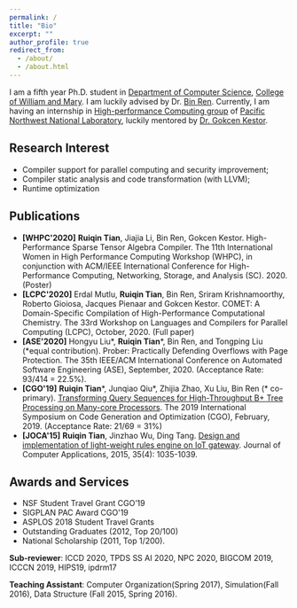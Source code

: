```yaml
---
permalink: /
title: "Bio"
excerpt: ""
author_profile: true
redirect_from: 
  - /about/
  - /about.html
---
```


<!-- ## Bio -->

I am a fifth year Ph.D. student in [Department of Computer Science](https://www.wm.edu/as/computerscience/index.php), [College of William and Mary](https://www.wm.edu/). I am luckily advised by Dr. [Bin Ren](http://www.cs.wm.edu/~bren/). Currently, I am having an internship in [High-performance Computing group](https://hpc.pnnl.gov/index.shtml) of [Pacific Northwest National Laboratory](https://www.pnnl.gov/), luckily mentored by [Dr. Gokcen Kestor](https://scholar.google.com/citations?user=KkMYGc0AAAAJ&hl=en).

## Research Interest
- Compiler support for parallel computing and security improvement;
- Compiler static analysis and code transformation (with LLVM);
- Runtime optimization

## Publications
- **[WHPC'2020]** **Ruiqin Tian**, Jiajia Li, Bin Ren, Gokcen Kestor. High-Performance Sparse Tensor Algebra Compiler. The 11th International Women in High Performance Computing Workshop (WHPC), in conjunction with ACM/IEEE International Conference for High-Performance Computing, Networking, Storage, and Analysis (SC). 2020. (Poster) 
- **[LCPC'2020]** Erdal Mutlu, **Ruiqin Tian**, Bin Ren, Sriram Krishnamoorthy, Roberto Gioiosa, Jacques Pienaar and Gokcen Kestor. COMET: A Domain-Specific Compilation of High-Performance Computational Chemistry. The 33rd Workshop on Languages and Compilers for Parallel Computing (LCPC), October, 2020. (Full paper)
- **[ASE'2020]** Hongyu Liu\*, **Ruiqin Tian**\*, Bin Ren, and Tongping Liu (*equal contribution). Prober: Practically Defending Overflows with Page Protection. The 35th IEEE/ACM International Conference on Automated Software Engineering (ASE), September, 2020. (Acceptance Rate: 93/414 = 22.5%).
- **[CGO'19]** **Ruiqin Tian**\*, Junqiao Qiu\*, Zhijia Zhao, Xu Liu, Bin Ren (\* co-primary). [Transforming Query Sequences for High-Throughput B+ Tree Processing on Many-core Processors](https://ieeexplore.ieee.org/document/8661166). The 2019 International Symposium on Code Generation and Optimization (CGO), February, 2019. (Acceptance Rate: 21/69 = 31%)
- **[JOCA'15]** **Ruiqin Tian**, Jinzhao Wu, Ding Tang. [Design and implementation of light-weight rules engine on IoT gateway](http://www.joca.cn/EN/10.11772/j.issn.1001-9081.2015.04.1035). Journal of Computer Applications, 2015, 35(4): 1035-1039.

## Awards and Services
- NSF Student Travel Grant CGO’19
- SIGPLAN PAC Award CGO'19
- ASPLOS 2018 Student Travel Grants
- Outstanding Graduates (2012, Top 20/100)
- National Scholarship (2011, Top 1/200).

**Sub-reviewer**: ICCD 2020, TPDS SS AI 2020, NPC 2020, BIGCOM 2019, ICCCN 2019, HIPS19, ipdrm17

**Teaching Assistant**: Computer Organization(Spring 2017),  Simulation(Fall 2016),  Data Structure (Fall 2015, Spring 2016).
